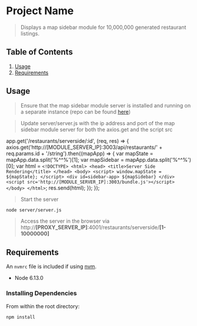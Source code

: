 # Project Name

> Displays a map sidebar module for 10,000,000 generated restaurant listings.

## Table of Contents

1. [Usage](#Usage)
1. [Requirements](#requirements)

## Usage

> Ensure that the map sidebar module server is installed and running on a separate instance (repo can be found [here](https://github.com/AnonymousBlobfish/map-sidebar))

> Update server/server.js with the ip address and port of the map sidebar module server for both the axios.get and the script src

>> 
app.get('/restaurants/serverside/:id', (req, res) => {
  axios.get('http://[MODULE_SERVER_IP]:3003/api/restaurants/' + req.params.id + '/string').then((mapApp) => {
      var mapState = mapApp.data.split('%$%$^^%$%$')[1];
      var mapSidebar = mapApp.data.split('%$%$^^%$%$')[0];
      var html = `<!DOCTYPE>
        <html>
        <head>
          <title>Server Side Rendering</title>
        </head>
        <body>
        <script>
          window.mapState = ${mapState};
        </script>
        <div id=sidebar-app>
        ${mapSidebar}
        </div>
        <script src='http://[MODULE_SERVER_IP]:3003/bundle.js'></script>
        </body>
        </html>`;
        res.send(html);
  });
});

> Start the server

```sh
node server/server.js
```

> Access the server in the browser via http://**[PROXY_SERVER_IP]**:4001/restaurants/serverside/**[1-10000000]**


## Requirements

An `nvmrc` file is included if using [nvm](https://github.com/creationix/nvm).

- Node 6.13.0

### Installing Dependencies

From within the root directory:

```sh
npm install
```

